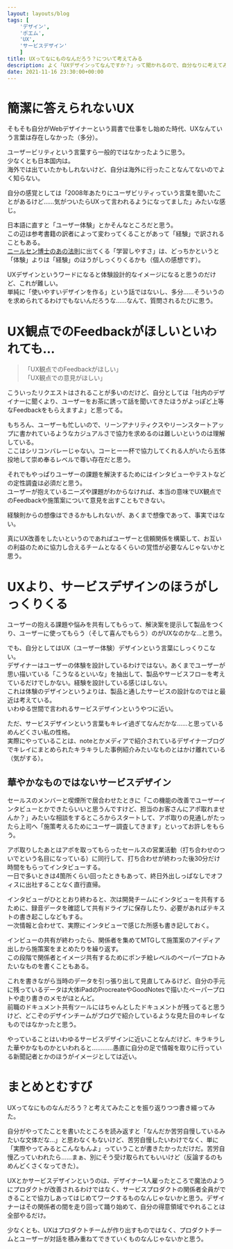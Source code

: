 ```yaml
---
layout: layouts/blog
tags: [
	'デザイン',
	'ポエム',
	'UX',
	'サービスデザイン'
	]
title: UXってなにものなんだろう？について考えてみる
description: よく「UXデザインってなんですか？」って聞かれるので、自分なりに考えてみたことのメモです。
date: 2021-11-16 23:30:00+00:00
---
```


# 簡潔に答えられないUX

そもそも自分がWebデザイナーという肩書で仕事をし始めた時代、UXなんていう言葉は存在しなかった（多分）。

ユーザービリティという言葉すら一般的ではなかったように思う。  
少なくとも日本国内は。  
海外では出ていたかもしれないけど、自分は海外に行ったことなんてないのでよく知らない。

自分の感覚としては「2008年あたりにユーザビリティっていう言葉を聞いたことがあるけど……気がついたらUXって言われるようになってました」みたいな感じ。

日本語に直すと「ユーザー体験」とかそんなところだと思う。  
この辺は参考書籍の訳者によって変わってくることがあって「経験」で訳されることもある。  
[ニールセン博士のあの法則](https://ja.wikipedia.org/wiki/%E3%83%A6%E3%83%BC%E3%82%B6%E3%83%93%E3%83%AA%E3%83%86%E3%82%A3#%E3%83%8B%E3%83%BC%E3%83%AB%E3%82%BB%E3%83%B3)に出てくる「学習しやすさ」は、どっちかというと「体験」よりは「経験」のほうがしっくりくるかも（個人の感想です）。

UXデザインというワードになると体験設計的なイメージになると思うのだけど、これが難しい。  
単純に「使いやすいデザインを作る」という話ではないし、多分……そういうのを求められてるわけでもないんだろうな……なんて、質問されるたびに思う。

# UX観点でのFeedbackがほしいといわれても…

> 「UX観点でのFeedbackがほしい」  
> 「UX観点での意見がほしい」

こういったリクエストはされることが多いのだけど、自分としては「社内のデザイナーに聞くより、ユーザーをお茶に誘って話を聞いてきたほうがよっぽど上等なFeedbackをもらえますよ」と思ってる。

もちろん、ユーザーも忙しいので、リーンアナリティクスやリーンスタートアップに書かれているようなカジュアルさで協力を求めるのは難しいというのは理解している。  
ここはシリコンバレーじゃない。コーヒー一杯で協力してくれる人がいたら五体投地して崇め奉るレベルで尊い存在だと思う。

それでもやっぱりユーザーの課題を解決するためにはインタビューやテストなどの定性調査は必須だと思う。  
ユーザーが抱えているニーズや課題がわからなければ、本当の意味でUX観点でのFeedbackや施策案について意見を出すこともできない。  

経験則からの想像はできるかもしれないが、あくまで想像であって、事実ではない。

真にUX改善をしたいというのであればユーザーと信頼関係を構築して、お互いの利益のために協力し合えるチームとなるくらいの覚悟が必要なんじゃないかと思う。

# UXより、サービスデザインのほうがしっくりくる

ユーザーの抱える課題や悩みを共有してもらって、解決案を提示して製品をつくり、ユーザーに使ってもらう（そして喜んでもらう）のがUXなのかな…と思う。

でも、自分としてはUX（ユーザー体験）デザインという言葉にしっくりこない。  
デザイナーはユーザーの体験を設計しているわけではない。あくまでユーザーが思い描いている「こうなるといいな」を抽出して、製品やサービスフローを考えているだけでしかない。経験を設計している感じはしない。  
これは体験のデザインというよりは、製品と通したサービスの設計なのではと最近は考えている。  
いわゆる世間で言われるサービスデザインというやつに近い。

ただ、サービスデザインという言葉もキレイ過ぎてなんだかな……と思っているめんどくさい私の性格。  
実際にやっていることは、noteとかメディアで紹介されているデザイナーブログでキレイにまとめられたキラキラした事例紹介みたいなものとはかけ離れている（気がする）。

## 華やかなものではないサービスデザイン

セールスのメンバーと喫煙所で居合わせたときに「この機能の改善でユーザーインタビューとかできたらいいと思うんですけど、担当のお客さんにアポ取れませんか？」みたいな相談をするところからスタートして、アポ取りの見通しがたったら上司へ「施策考えるためにユーザー調査してきます」といってお許しをもらう。

アポ取りしたあとはアポを取ってもらったセールスの営業活動（打ち合わせのついでという名目になっている）に同行して、打ち合わせが終わった後30分だけ時間をもらってインタビューする。  
一日で多いときは4箇所くらい回ったときもあって、終日外出しっぱなしでオフィスに出社することなく直行直帰。

インタビューがひととおり終わると、次は開発チームにインタビューを共有するために、録音データを確認して共有ドライブに保存したり、必要があればテキストの書き起こしなどもする。  
一次情報と合わせて、実際にインタビューで感じた所感も書き記しておく。

インビューの共有が終わったら、関係者を集めてMTGして施策案のアイディア出しから施策案をまとめたりを繰り返す。  
この段階で関係者とイメージ共有するためにポンチ絵レベルのペーパープロトみたいなものを書くこともある。

これを書きながら当時のデータを引っ張り出して見直してみるけど、自分の手元に残っているデータは大体iPadのProcreateやGoodNotesで描いたペーパープロトや走り書きのメモがほとんど。  
前職のドキュメント共有ツールにはちゃんとしたドキュメントが残ってると思うけど、どこぞのデザインチームがブログで紹介しているような見た目のキレイなものではなかったと思う。

やっていることはいわゆるサービスデザインに近いことなんだけど、キラキラした華やかなものかといわれると…………愚直に自分の足で情報を取りに行っている新聞記者とかのほうがイメージとしては近い。

# まとめとむすび

UXってなにものなんだろう？と考えてみたことを振り返りつつ書き綴ってみた。

自分がやってたことを書いたところを読み返すと「なんだか苦労自慢しているみたいな文体だな…」と思わなくもないけど、苦労自慢したいわけでなく、単に「実際やってみるとこんなもんよ」っていうことが書きたかっただけだ。苦労自慢乙っていわれたら……まぁ、別にそう受け取られてもいいけど（反論するのもめんどくさくなってきた）。

UXとかサービスデザインというのは、デザイナー1人雇ったところで魔法のようにプロダクトが改善されるわけではなく、サービスプロダクトの関係者全員ができることで協力しあってはじめてワークするものなんじゃないかと思う。デザイナーはその関係者の間を走り回って踊り始めて、自分の得意領域でやれることは全部やるだけ。

少なくとも、UXはプロダクトチームが作り出すものではなく、プロダクトチームとユーザーが対話を積み重ねてできていくものなんじゃないかと思う。